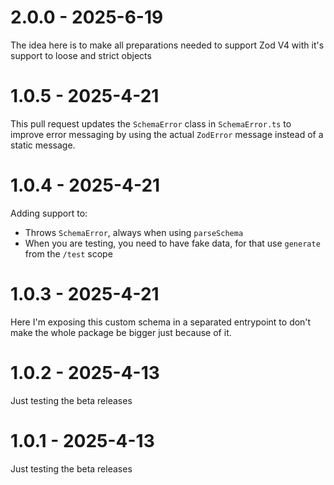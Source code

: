# 2.0.0 - 2025-6-19

The idea here is to make all preparations needed to support Zod V4 with it's support to loose and strict objects


# 1.0.5 - 2025-4-21

This pull request updates the `SchemaError` class in `SchemaError.ts` to improve error messaging by using the actual `ZodError` message instead of a static message.


# 1.0.4 - 2025-4-21

Adding support to:
- Throws `SchemaError`, always when using `parseSchema`
- When you are testing, you need to have fake data, for that use `generate` from the `/test` scope


# 1.0.3 - 2025-4-21

Here I'm exposing this custom schema in a separated entrypoint to don't make the whole package be bigger just because of it.


# 1.0.2 - 2025-4-13

Just testing the beta releases


# 1.0.1 - 2025-4-13

Just testing the beta releases


